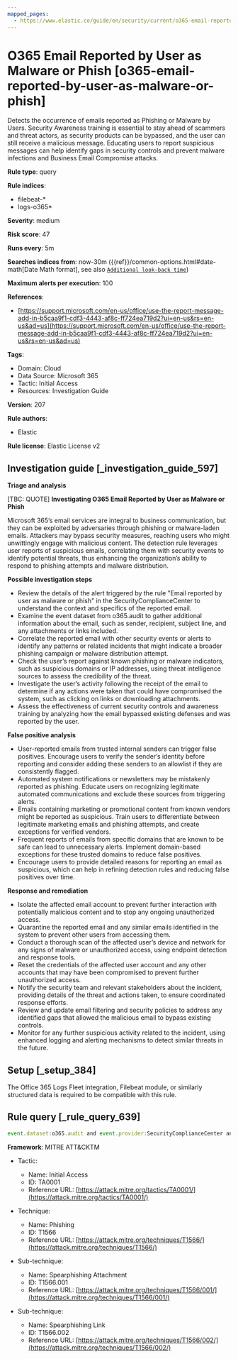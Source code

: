 ```yaml
---
mapped_pages:
  - https://www.elastic.co/guide/en/security/current/o365-email-reported-by-user-as-malware-or-phish.html
---
```


# O365 Email Reported by User as Malware or Phish [o365-email-reported-by-user-as-malware-or-phish]

Detects the occurrence of emails reported as Phishing or Malware by Users. Security Awareness training is essential to stay ahead of scammers and threat actors, as security products can be bypassed, and the user can still receive a malicious message. Educating users to report suspicious messages can help identify gaps in security controls and prevent malware infections and Business Email Compromise attacks.

**Rule type**: query

**Rule indices**:

* filebeat-*
* logs-o365*

**Severity**: medium

**Risk score**: 47

**Runs every**: 5m

**Searches indices from**: now-30m ({{ref}}/common-options.html#date-math[Date Math format], see also [`Additional look-back time`](docs-content://solutions/security/detect-and-alert/create-detection-rule.md#rule-schedule))

**Maximum alerts per execution**: 100

**References**:

* [https://support.microsoft.com/en-us/office/use-the-report-message-add-in-b5caa9f1-cdf3-4443-af8c-ff724ea719d2?ui=en-us&rs=en-us&ad=us](https://support.microsoft.com/en-us/office/use-the-report-message-add-in-b5caa9f1-cdf3-4443-af8c-ff724ea719d2?ui=en-us&rs=en-us&ad=us)

**Tags**:

* Domain: Cloud
* Data Source: Microsoft 365
* Tactic: Initial Access
* Resources: Investigation Guide

**Version**: 207

**Rule authors**:

* Elastic

**Rule license**: Elastic License v2

## Investigation guide [_investigation_guide_597]

**Triage and analysis**

[TBC: QUOTE]
**Investigating O365 Email Reported by User as Malware or Phish**

Microsoft 365’s email services are integral to business communication, but they can be exploited by adversaries through phishing or malware-laden emails. Attackers may bypass security measures, reaching users who might unwittingly engage with malicious content. The detection rule leverages user reports of suspicious emails, correlating them with security events to identify potential threats, thus enhancing the organization’s ability to respond to phishing attempts and malware distribution.

**Possible investigation steps**

* Review the details of the alert triggered by the rule "Email reported by user as malware or phish" in the SecurityComplianceCenter to understand the context and specifics of the reported email.
* Examine the event dataset from o365.audit to gather additional information about the email, such as sender, recipient, subject line, and any attachments or links included.
* Correlate the reported email with other security events or alerts to identify any patterns or related incidents that might indicate a broader phishing campaign or malware distribution attempt.
* Check the user’s report against known phishing or malware indicators, such as suspicious domains or IP addresses, using threat intelligence sources to assess the credibility of the threat.
* Investigate the user’s activity following the receipt of the email to determine if any actions were taken that could have compromised the system, such as clicking on links or downloading attachments.
* Assess the effectiveness of current security controls and awareness training by analyzing how the email bypassed existing defenses and was reported by the user.

**False positive analysis**

* User-reported emails from trusted internal senders can trigger false positives. Encourage users to verify the sender’s identity before reporting and consider adding these senders to an allowlist if they are consistently flagged.
* Automated system notifications or newsletters may be mistakenly reported as phishing. Educate users on recognizing legitimate automated communications and exclude these sources from triggering alerts.
* Emails containing marketing or promotional content from known vendors might be reported as suspicious. Train users to differentiate between legitimate marketing emails and phishing attempts, and create exceptions for verified vendors.
* Frequent reports of emails from specific domains that are known to be safe can lead to unnecessary alerts. Implement domain-based exceptions for these trusted domains to reduce false positives.
* Encourage users to provide detailed reasons for reporting an email as suspicious, which can help in refining detection rules and reducing false positives over time.

**Response and remediation**

* Isolate the affected email account to prevent further interaction with potentially malicious content and to stop any ongoing unauthorized access.
* Quarantine the reported email and any similar emails identified in the system to prevent other users from accessing them.
* Conduct a thorough scan of the affected user’s device and network for any signs of malware or unauthorized access, using endpoint detection and response tools.
* Reset the credentials of the affected user account and any other accounts that may have been compromised to prevent further unauthorized access.
* Notify the security team and relevant stakeholders about the incident, providing details of the threat and actions taken, to ensure coordinated response efforts.
* Review and update email filtering and security policies to address any identified gaps that allowed the malicious email to bypass existing controls.
* Monitor for any further suspicious activity related to the incident, using enhanced logging and alerting mechanisms to detect similar threats in the future.


## Setup [_setup_384]

The Office 365 Logs Fleet integration, Filebeat module, or similarly structured data is required to be compatible with this rule.


## Rule query [_rule_query_639]

```js
event.dataset:o365.audit and event.provider:SecurityComplianceCenter and event.action:AlertTriggered and rule.name:"Email reported by user as malware or phish"
```

**Framework**: MITRE ATT&CKTM

* Tactic:

    * Name: Initial Access
    * ID: TA0001
    * Reference URL: [https://attack.mitre.org/tactics/TA0001/](https://attack.mitre.org/tactics/TA0001/)

* Technique:

    * Name: Phishing
    * ID: T1566
    * Reference URL: [https://attack.mitre.org/techniques/T1566/](https://attack.mitre.org/techniques/T1566/)

* Sub-technique:

    * Name: Spearphishing Attachment
    * ID: T1566.001
    * Reference URL: [https://attack.mitre.org/techniques/T1566/001/](https://attack.mitre.org/techniques/T1566/001/)

* Sub-technique:

    * Name: Spearphishing Link
    * ID: T1566.002
    * Reference URL: [https://attack.mitre.org/techniques/T1566/002/](https://attack.mitre.org/techniques/T1566/002/)



